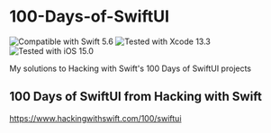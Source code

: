 # 100-Days-of-SwiftUI
![Compatible with Swift 5.6][swift-version]
![Tested with Xcode 13.3][xcode-version]
![Tested with iOS 15.0][ios-version]

My solutions to Hacking with Swift's 100 Days of SwiftUI projects

## 100 Days of SwiftUI from Hacking with Swift
https://www.hackingwithswift.com/100/swiftui

[swift-version]: https://img.shields.io/badge/Swift-5.6-green.svg
[xcode-version]: https://img.shields.io/badge/Xcode-13.3-green.svg
[ios-version]: https://img.shields.io/badge/iOS-15.0-green.svg
